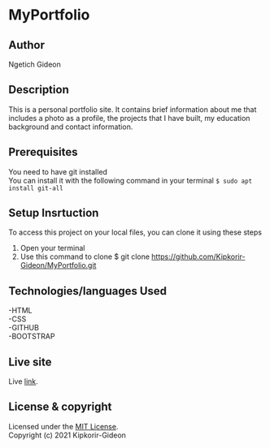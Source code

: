 # MyPortfolio

## Author
Ngetich Gideon

## Description
This is a personal portfolio site. It contains brief information about me that includes a photo as a profile, 
the projects that I have built, my education background and contact information.

## Prerequisites
You need to have git installed<br />
You can install it with the following command in your terminal
`$ sudo apt install git-all`

## Setup Insrtuction
To access this project on your local files, you can clone it using these steps
1. Open your terminal
1. Use this command to clone $ git clone https://github.com/Kipkorir-Gideon/MyPortfolio.git

## Technologies/languages Used
-HTML<br/>
-CSS<br/>
-GITHUB<br/>
-BOOTSTRAP

## Live site
Live [link](https://kipkorir-gideon.github.io/MyPortfolio/).

## License & copyright
Licensed under the [MIT License](LICENSE).<br />
Copyright (c) 2021 Kipkorir-Gideon
